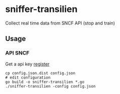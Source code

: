 # sniffer-transilien

Collect real time data from SNCF API (stop and train) 

## Usage
### API SNCF
Get a api key [register](https://ressources.data.sncf.com/explore/dataset/api-temps-reel-transilien/)

```
cp config.json.dist config.json
# edit configuration 
go build -o sniffer-transilien *.go
./sniffer-transilien -config config.json
```

